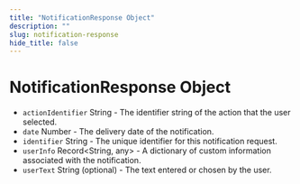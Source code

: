 ```yaml
---
title: "NotificationResponse Object"
description: ""
slug: notification-response
hide_title: false
---
```


# NotificationResponse Object

* `actionIdentifier` String - The identifier string of the action that the user selected.
* `date` Number - The delivery date of the notification.
* `identifier` String - The unique identifier for this notification request.
* `userInfo` Record<String, any&#62; - A dictionary of custom information associated with the notification.
* `userText` String (optional) - The text entered or chosen by the user.

